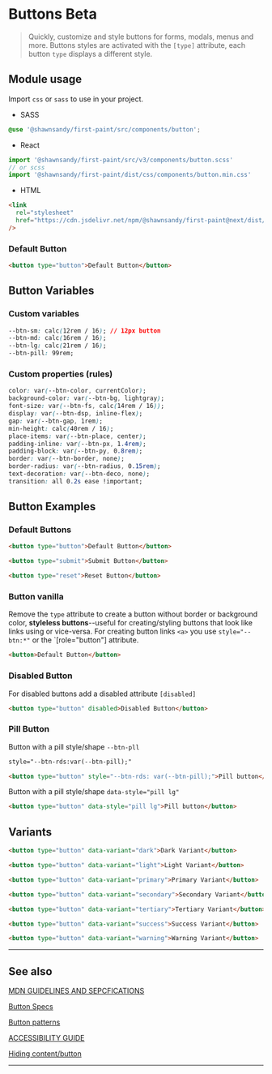 # Buttons <span role="note" style="--note: var(--beta)">Beta</span>

> Quickly, customize and style buttons for forms, modals, menus and more. Buttons styles are activated with the `[type]` attribute, each button `type` displays a different style.

## Module usage

Import `css` or `sass` to use in your project.

- SASS

```scss
@use '@shawnsandy/first-paint/src/components/button';
```

- React

```jsx
import '@shawnsandy/first-paint/src/v3/components/button.scss'
// or scss
import '@shawnsandy/first-paint/dist/css/components/button.min.css'
```

- HTML

```html
<link
  rel="stylesheet"
  href="https://cdn.jsdelivr.net/npm/@shawnsandy/first-paint@next/dist/css/components/button.min.css"
/>
```

### Default Button

```html preview
<button type="button">Default Button</button>
```

## Button Variables

### Custom variables

```css
--btn-sm: calc(12rem / 16); // 12px button
--btn-md: calc(16rem / 16);
--btn-lg: calc(21rem / 16);
--btn-pill: 99rem;
```

### Custom properties (rules)

```css
color: var(--btn-color, currentColor);
background-color: var(--btn-bg, lightgray);
font-size: var(--btn-fs, calc(14rem / 16));
display: var(--btn-dsp, inline-flex);
gap: var(--btn-gap, 1rem);
min-height: calc(40rem / 16);
place-items: var(--btn-place, center);
padding-inline: var(--btn-px, 1.4rem);
padding-block: var(--btn-py, 0.8rem);
border: var(--btn-border, none);
border-radius: var(--btn-radius, 0.15rem);
text-decoration: var(--btn-deco, none);
transition: all 0.2s ease !important;
```

## Button Examples

### Default Buttons

```html preview
<button type="button">Default Button</button>
```

```html preview
<button type="submit">Submit Button</button>
```

```html preview
<button type="reset">Reset Button</button>
```

### Button vanilla

Remove the `type` attribute to create a button without border or background color, **styleless buttons**--useful for creating/styling buttons that look like links using or vice-versa. For creating button links `<a>` you use `style="--btn:*"` or the `[role="button"] attribute.

```html preview
<button>Default Button</button>
```

### Disabled Button

For disabled buttons add a disabled attribute `[disabled]`

```html preview
<button type="button" disabled>Disabled Button</button>
```

### Pill Button

Button with a pill style/shape `--btn-pll`

```html
style="--btn-rds:var(--btn-pill);"
```

```html preview
<button type="button" style="--btn-rds: var(--btn-pill);">Pill button</button>
```

Button with a pill style/shape `data-style="pill lg"`

```html preview
<button type="button" data-style="pill lg">Pill button</button>
```

## Variants

```html preview
<button type="button" data-variant="dark">Dark Variant</button>
```

```html preview
<button type="button" data-variant="light">Light Variant</button>
```

```html preview
<button type="button" data-variant="primary">Primary Variant</button>
```

```html preview
<button type="button" data-variant="secondary">Secondary Variant</button>
```

```html preview
<button type="button" data-variant="tertiary">Tertiary Variant</button>
```

```html preview
<button type="button" data-variant="success">Success Variant</button>
```

```html preview
<button type="button" data-variant="warning">Warning Variant</button>
```

---

## See also

[MDN GUIDELINES AND SEPCFICATIONS](https://developer.mozilla.org/en-US/docs/Web/HTML/Element/button)

[Button Specs](https://html.spec.whatwg.org/multipage/form-elements.html#the-button-element)

[Button patterns](https://w3c.github.io/aria-practices/examples/button/button.html)

[ACCESSIBILITY GUIDE](https://developer.mozilla.org/en-US/docs/Web/Accessibility/ARIA/Roles/button_role)

[Hiding content/button](https://gomakethings.com/hidden-content-for-better-a11y/#hiding-the-link)

---
